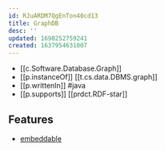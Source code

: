 ```yaml
---
id: RJuARDM7QgEnTon40cd13
title: GraphDB
desc: ''
updated: 1698252759241
created: 1637954631007
---
```


- [[c.Software.Database.Graph]]
- [[p.instanceOf]] [[t.cs.data.DBMS.graph]]
- [[p.writtenIn]] #java
- [[p.supports]] [[prdct.RDF-star]]


## Features

- [embeddable](https://graphdb.ontotext.com/documentation/9.8/free/devhub/embeddedgraphdb.html)